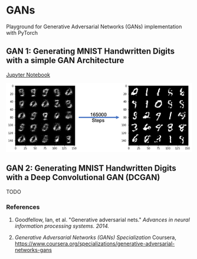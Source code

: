 # GANs
Playground for Generative Adversarial Networks (GANs) implementation with PyTorch

## GAN 1: Generating MNIST Handwritten Digits with a simple GAN Architecture

[Jupyter Notebook](GAN1.ipynb)

![](./assets/GAN1.png)

## GAN 2: Generating MNIST Handwritten Digits with a Deep Convolutional GAN (DCGAN)
TODO

### References
1. Goodfellow, Ian, et al. "Generative adversarial nets." 
*Advances in neural information processing systems. 2014.*

2. *Generative Adversarial Networks (GANs) Specialization*
Coursera, https://www.coursera.org/specializations/generative-adversarial-networks-gans
